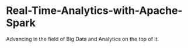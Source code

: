 # Real-Time-Analytics-with-Apache-Spark
Advancing in the field of Big Data and Analytics on the top of it.
